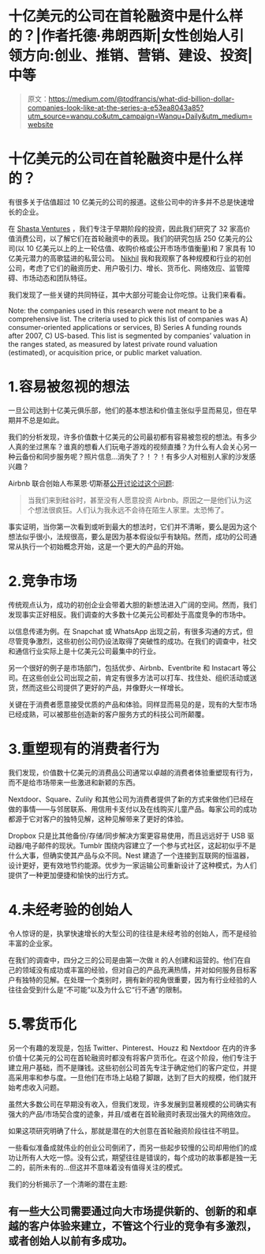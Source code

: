 # 十亿美元的公司在首轮融资中是什么样的？|作者托德·弗朗西斯|女性创始人引领方向:创业、推销、营销、建设、投资|中等

> 原文：<https://medium.com/@todfrancis/what-did-billion-dollar-companies-look-like-at-the-series-a-e53ea8043a85?utm_source=wanqu.co&utm_campaign=Wanqu+Daily&utm_medium=website>

# 十亿美元的公司在首轮融资中是什么样的？

有很多关于估值超过 10 亿美元的公司的报道。这些公司中的许多并不总是快速增长的企业。

在 [Shasta Ventures](http://www.shastaventures.com) ，我们专注于早期阶段的投资，因此我们研究了 32 家高价值消费公司，以了解它们在首轮融资中的表现。我们的研究包括 250 亿美元的公司(以 10 亿美元以上的上一轮估值、收购价格或公开市场市值衡量)和 7 家具有 10 亿美元潜力的高歌猛进的私营公司。 [Nikhil](http://www.twitter.com/nbt) 我和我观察了各种规模和行业的初创公司，考虑了它们的融资历史、用户吸引力、增长、货币化、网络效应、监管障碍、市场动态和团队特征。

我们发现了一些关键的共同特征，其中大部分可能会让你吃惊。让我们来看看。



Note: the companies used in this research were not meant to be a comprehensive list. The criteria used to pick this list of companies was A) consumer-oriented applications or services, B) Series A funding rounds after 2007, C) US-based. This list is segmented by companies’ valuation in the ranges stated, as measured by latest private round valuation (estimated), or acquisition price, or public market valuation.



# 1.容易被忽视的想法

一旦公司达到十亿美元俱乐部，他们的基本想法和价值主张似乎显而易见，但在早期并不总是如此。

我们的分析发现，许多价值数十亿美元的公司最初都有容易被忽视的想法。有多少人真的坐过黑车？谁真的想看人们玩电子游戏的视频直播？为什么有人会关心另一种云备份和同步服务呢？照片信息…消失了？！？！有多少人对租别人家的沙发感兴趣？

Airbnb 联合创始人布莱恩·切斯基[公开讨论过这个问题](http://www.dezeen.com/2014/01/28/silicon-valley-didnt-think-a-designer-could-build-a-company-interview-airbnb-co-founder-brian-chesky/):

> 当我们来到硅谷时，甚至没有人愿意投资 Airbnb。原因之一是他们认为这个想法很疯狂。人们认为我永远不会待在陌生人家里。太恐怖了。

事实证明，当你第一次看到或听到最大的想法时，它们并不清晰，要么是因为这个想法似乎很小，法规很高，要么是因为基本假设似乎有缺陷。然而，成功的公司通常从执行一个初始概念开始，这是一个更大的产品的开始。

# 2.竞争市场

传统观点认为，成功的初创企业会带着大胆的新想法进入广阔的空间。然而，我们发现事实正好相反。我们调查的大多数十亿美元公司都处于高度竞争的市场中。

以信息传递为例。在 Snapchat 或 WhatsApp 出现之前，有很多沟通的方式，但尽管竞争激烈，这些初创公司仍设法取得了突破性的成功。在我们的调查中，社交和通信行业实际上是十亿美元公司最集中的行业。

另一个很好的例子是市场部门，包括优步、Airbnb、Eventbrite 和 Instacart 等公司。在这些创业公司出现之前，肯定有很多方法可以打车、找住处、组织活动或送货，然而这些公司提供了更好的产品，并像野火一样增长。

关键在于消费者愿意接受优质的产品和体验。同样显而易见的是，现有的大型市场已经成熟，可以被那些创造新的客户服务方式的科技公司所颠覆。

# 3.重塑现有的消费者行为

我们发现，价值数十亿美元的消费品公司通常以卓越的消费者体验重塑现有行为，而不是给市场带来一些激进和新颖的东西。

Nextdoor、Square、Zulily 和其他公司为消费者提供了新的方式来做他们已经在做的事情——与邻居联系、用信用卡支付以及在线购买儿童产品。每家公司的成功都源于它对客户的独特见解，这种见解带来了更好的体验。

Dropbox 只是比其他备份/存储/同步解决方案更容易使用，而且远远好于 USB 驱动器/电子邮件的现状。Tumblr 围绕内容建立了一个参与式社区，这起初似乎不是什么大事，但确实使其产品与众不同。Nest 建造了一个连接到互联网的恒温器，设计更好，更有效地节约能源。优步为一家运输公司重新设计了这种模式，为人们提供了一种更加便捷和愉快的出行方式。

# 4.未经考验的创始人

令人惊讶的是，执掌快速增长的大型公司的往往是未经考验的创始人，而不是经验丰富的企业家。

在我们的调查中，四分之三的公司是由第一次做 it 的人创建和运营的。他们在自己的领域没有成功或丰富的经验，但对自己的产品充满热情，并对如何服务目标客户有独特的见解。在处理一个类别时，拥有新的视角很重要，因为有行业经验的人往往会受到什么是“不可能”以及为什么它“行不通”的限制。

# 5.零货币化

另一个有趣的发现是，包括 Twitter、Pinterest、Houzz 和 Nextdoor 在内的许多价值十亿美元的公司在首轮融资时都没有将客户货币化。在这个阶段，他们专注于建立用户基础，而不是赚钱。这些初创公司首先专注于确定他们的客户定位，并提高采用率和参与度。一旦他们在市场上站稳了脚跟，达到了巨大的规模，他们就开始考虑收入问题。

虽然大多数公司在早期没有收入，但我们发现，许多发展到显著规模的公司确实有强大的产品/市场契合度的迹象，并且/或者在首轮融资时表现出强大的网络效应。

如果这项研究明确了什么，那就是潜在的大创意在首轮融资阶段往往不明显。

一些看似准备成就伟业的创业公司倒闭了，而另一些起步较慢的公司却用他们的成功让所有人大吃一惊。没有公式，期望往往是错误的，每个成功的故事都是独一无二的，前所未有的…但这并不意味着没有值得关注的模式。

我们的分析揭示了一个清晰的潜在主题:

## 有一些大公司需要通过向大市场提供新的、创新的和卓越的客户体验来建立，不管这个行业的竞争有多激烈，或者创始人以前有多成功。